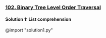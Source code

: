 ### [102\. Binary Tree Level Order Traversal](https://leetcode.com/problems/binary-tree-level-order-traversal/)

#### Solution 1: List comprehension

@import "solution1.py"